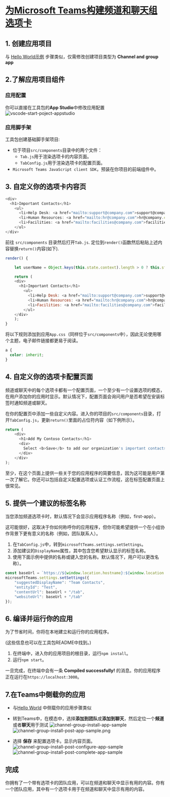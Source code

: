 # [为Microsoft Teams构建频道和聊天组选项卡](https://docs.microsoft.com/en-us/microsoftteams/platform/build-your-first-app/build-channel-tab)

## 1. 创建应用项目

与 [Hello World示例](./2.helloworld.md) 步骤类似，仅需修改创建项目类型为 **Channel and group app**  

## 2.了解应用项目组件

### 应用配置

你可以直接在工具包的**App Studio**中修改应用配置
![vscode-start-poject-appstudio](../media/vscode-start-poject-appstudio.png)

### 应用脚手架

工具包创建基础脚手架项目:

- 位于项目`src/components`目录中的两个文件：
  - `Tab.js`用于渲染选项卡的内容页面。
  - `TabConfig.js`用于渲染选项卡的配置页面。
- `Microsoft Teams JavaScript client SDK`，预装在你项目的前端组件中。

## 3. 自定义你的选项卡内容页

```javascript
<div>
  <h1>Important Contacts</h1>
    <ul>
      <li>Help Desk: <a href="mailto:support@company.com">support@company.com</a></li>
      <li>Human Resources: <a href="mailto:hr@company.com">hr@company.com</a></li>
      <li>Facilities: <a href="mailto:facilities@company.com">facilities@company.com</a></li>
    </ul>
</div>
```

前往 `src/components` 目录然后打开`Tab.js`. 定位到`render()`函数然后粘贴上述内容替换`return()`内容(如下).

```javascript
render() {

    let userName = Object.keys(this.state.context).length > 0 ? this.state.context['upn'] : "";

    return (
    <div>
      <h1>Important Contacts</h1>
        <ul>
          <li>Help Desk: <a href="mailto:support@company.com">support@company.com</a></li>
          <li>Human Resources: <a href="mailto:hr@company.com">hr@company.com</a></li>
          <li>Facilities: <a href="mailto:facilities@company.com">facilities@company.com</a></li>
        </ul>
    </div>
    );
}
```

将以下规则添加到应用`App.css`（同样位于`src/components`中），因此无论使用哪个主题，电子邮件链接都更易于阅读。

```css
a {
  color: inherit;
}
```

## 4. 自定义你的选项卡配置页面

频道或聊天中的每个选项卡都有一个配置页面，一个至少有一个设置选项的模态，在用户添加你的应用时显示。默认情况下，配置页面会询问用户是否希望在安装标签时通知频道或聊天。  

在你的配置页中添加一些自定义内容。进入你的项目的`src/components`目录，打开`TabConfig.js`，更新`return()`里面的占位符内容（如下例所示）。

```javascript
return (
    <div>
      <h1>Add My Contoso Contacts</h1>
      <div>
        Select <b>Save</b> to add our organization's important contacts to this workspace.
      </div>
    </div>
);
```

至少，在这个页面上提供一些关于您的应用程序的简要信息，因为这可能是用户第一次了解它。你还可以包括自定义配置选项或认证工作流程，这在标签配置页面上很常见。

## 5. 提供一个建议的标签名称

当您添加频道选项卡时，默认情况下会显示应用程序名称（例如，first-app）。

这可能很好，这取决于你如何称呼你的应用程序，但你可能希望提供一个在小组协作背景下更有意义的名称（例如，团队联系人）。

1. 在`TabConfig.js`中，转到`microsoftTeams.settings.setSettings`。
2. 添加建议的`DisplayName`属性，其中包含您希望默认显示的标签名称。
3. 使用下面示例中提供的名称或键入您的名称。默认情况下，用户可以更改名称）。

```javascript
const baseUrl = `https://${window.location.hostname}:${window.location.port}`;
microsoftTeams.settings.setSettings({
    "suggestedDisplayName": "Team Contacts",
    "entityId": "Test",
    "contentUrl": baseUrl + "/tab",
    "websiteUrl": baseUrl + "/tab"
});
```

## 6. 编译并运行你的应用

为了节省时间，你将在本地建立和运行你的应用程序。

(这些信息也可以在工具包README中找到。)

1. 在终端中，进入你的应用项目的根目录，运行`npm install`。
2. 运行`npm start`。

一旦完成，在终端中会有一条 **Compiled successfully!** 的消息。你的应用程序正在运行在`https://localhost:3000`。

## 7.在Teams中侧载你的应用

- 与[Hello World](./2.helloworld.md#4在teams中侧载你的应用) 中侧载你的应用步骤类似
- 转到Teams中，在模态中，选择**添加到团队**或**添加到聊天**，然后定位一个**频道**或者**聊天**用于测试
![channel-group-install-app-sample](../media/channel-group-install-app-sample.png)  
![channel-group-install-post-app-sample.png](../media/channel-group-install-post-app-sample.png)

- 选择 **保存** 来配置选项卡。显示内容页面。
![channel-group-install-post-configure-app-sample](../media/channel-group-install-post-configure-app-sample.png)
![channel-group-install-post-complete-app-sample](../media/channel-group-install-post-complete-app-sample.png)

## 完成  

你拥有了一个带有选项卡的团队应用，可以在频道和聊天中显示有用的内容。你有一个团队应用，其中有一个选项卡用于在频道和聊天中显示有用的内容。

